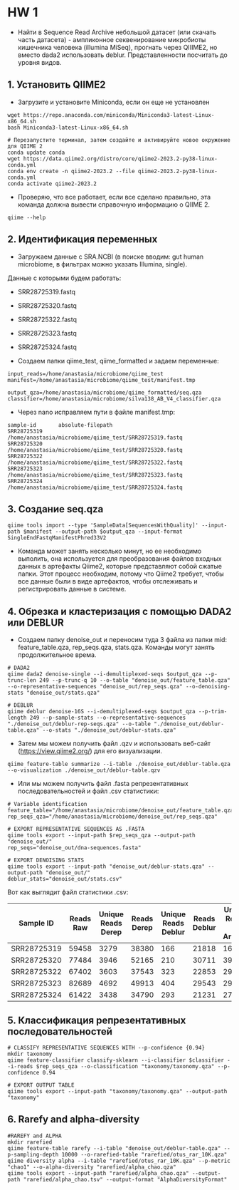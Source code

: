 # HW 1
- Найти в Sequence Read Archive небольшой датасет (или скачать часть датасета) - ампликонное секвенирование микробиоты кишечника человека (illumina MiSeq), прогнать через QIIIME2, но вместо dada2 использовать deblur. Представленности посчитать до уровня видов.

## 1. Установить QIIME2
- Загрузите и установите Miniconda, если он еще не установлен
```
wget https://repo.anaconda.com/miniconda/Miniconda3-latest-Linux-x86_64.sh
bash Miniconda3-latest-Linux-x86_64.sh
```
```
# Перезапустите терминал, затем создайте и активируйте новое окружение для QIIME 2
conda update conda
wget https://data.qiime2.org/distro/core/qiime2-2023.2-py38-linux-conda.yml
conda env create -n qiime2-2023.2 --file qiime2-2023.2-py38-linux-conda.yml
conda activate qiime2-2023.2
```
- Проверяю, что все работает, если все сделано правильно, эта команда должна вывести справочную информацию о QIIME 2.
```
qiime --help
```
## 2. Идентификация переменных
- Загружаем данные с SRA.NCBI (в поиске вводим: gut human microbiome, в фильтрах можно указать Illumina, single).

Данные с которыми будем работать:
- SRR28725319.fastq
- SRR28725320.fastq
- SRR28725322.fastq
- SRR28725323.fastq
- SRR28725324.fastq

- Создаем папки qiime_test, qiime_formatted и задаем переменные:
```
input_reads=/home/anastasia/microbiome/qiime_test
manifest=/home/anastasia/microbiome/qiime_test/manifest.tmp

output_qza=/home/anastasia/microbiome/qiime_formatted/seq.qza
classifier=/home/anastasia/microbiome/silva138_AB_V4_classifier.qza
```

- Через nano исправляем пути в файле manifest.tmp:
```
sample-id       absolute-filepath
SRR28725319     /home/anastasia/microbiome/qiime_test/SRR28725319.fastq
SRR28725320     /home/anastasia/microbiome/qiime_test/SRR28725320.fastq
SRR28725322     /home/anastasia/microbiome/qiime_test/SRR28725322.fastq
SRR28725323     /home/anastasia/microbiome/qiime_test/SRR28725323.fastq
SRR28725324     /home/anastasia/microbiome/qiime_test/SRR28725324.fastq
```
## 3. Создание seq.qza
```
qiime tools import --type 'SampleData[SequencesWithQuality]' --input-path $manifest --output-path $output_qza --input-format SingleEndFastqManifestPhred33V2
```
- Команда может занять несколько минут, но ее необходимо выполить, она используется для преобразования файлов входных данных в артефакты Qiime2, которые представляют собой сжатые папки. Этот процесс необходим, потому что Qiime2 требует, чтобы все данные были в виде артефактов, чтобы отслеживать и регистрировать данные в системе.
  
## 4. Обрезка и кластеризация с помощью DADA2 или DEBLUR
- Создаем папку denoise_out и переносим туда 3 файла из папки mid: feature_table.qza, rep_seqs.qza, stats.qza. Команды могут занять продолжительное врема.
```
# DADA2
qiime dada2 denoise-single --i-demultiplexed-seqs $output_qza --p-trunc-len 249 --p-trunc-q 10 --o-table "denoise_out/feature_table.qza" --o-representative-sequences "denoise_out/rep_seqs.qza" --o-denoising-stats "denoise_out/stats.qza"
```
```
# DEBLUR
qiime deblur denoise-16S --i-demultiplexed-seqs $output_qza --p-trim-length 249 --p-sample-stats --o-representative-sequences "./denoise_out/deblur-rep-seqs.qza" --o-table "./denoise_out/deblur-table.qza" --o-stats "./denoise_out/deblur-stats.qza"
```
- Затем мы можем получить файл .qzv и использовать веб-сайт (https://view.qiime2.org/) для его визуализации.
```
qiime feature-table summarize --i-table ./denoise_out/deblur-table.qza --o-visualization ./denoise_out/deblur-table.qzv
```
- Или мы можем получить файл .fasta репрезентативных последовательностей и файл .csv статистики:
```
# Variable identification
feature_table="/home/anastasia/microbiome/denoise_out/feature_table.qza"
rep_seqs_qza="/home/anastasia/microbiome/denoise_out/rep_seqs.qza"

# EXPORT REPRESENTATIVE SEQUENCES AS .FASTA
qiime tools export --input-path $rep_seqs_qza --output-path "denoise_out/"
rep_seqs="denoise_out/dna-sequences.fasta"

# EXPORT DENOISING STATS
qiime tools export --input-path "denoise_out/deblur-stats.qza" --output-path "denoise_out/"
deblur_stats="denoise_out/stats.csv"
```
Вот как выглядит файл статистики .csv:

| Sample ID	| Reads Raw	| Unique Reads Derep | Reads Derep |	Unique Reads Deblur |	Reads Deblur |	Unique Reads Hit Artifact |	Reads Hit Artifact	| Unique Reads Chimeric |	Reads Chimeric |	Unique Reads Hit Reference |	Reads Hit Reference |	Unique Reads Missed Reference |	Reads Missed Reference |
| -------- | ------- |-------- | ------- |-------- | ------- |-------- | ------- |-------- | ------- |-------- | ------- |-------- | ------- |
| SRR28725319 | 59458 | 3279 | 38380 | 166 | 21818 | 16 | 32 | 62 | 137 | 49 | 21552 | 0 | 0 |
| SRR28725320 | 77484 | 3946 | 52165 | 210 | 30711 | 39 | 80 | 71 | 217 | 60 | 30326 | 0 | 0 |
| SRR28725322 | 67402 | 3603 | 37543 | 323 | 22853 | 29 | 59 | 69 | 123 | 156 | 22511 | 0 | 0 |
| SRR28725323 | 82689 | 4692 | 49913 | 404 | 29543 | 29 | 58 | 105 | 196 | 147 | 29047 | 0 | 0 |
| SRR28725324 | 61422 | 3438 | 34790 | 293 | 21231 | 27 | 54 | 55 | 96 | 39 | 20950 | 0 | 0 |

## 5. Классификация репрезентативных последовательностей
```
# CLASSIFY REPRESENTATIVE SEQUENCES WITH --p-confidence {0.94}
mkdir taxonomy
qiime feature-classifier classify-sklearn --i-classifier $classifier --i-reads $rep_seqs_qza --o-classification "taxonomy/taxonomy.qza" --p-confidence 0.94
```
```
# EXPORT OUTPUT TABLE
qiime tools export --input-path "taxonomy/taxonomy.qza" --output-path "taxonomy"
```
## 6. Rarefy and alpha-diversity
```
#RAREFY and ALPHA
mkdir rarefied
qiime feature-table rarefy --i-table "denoise_out/deblur-table.qza" --p-sampling-depth 10000 --o-rarefied-table "rarefied/otus_rar_10K.qza"
qiime diversity alpha --i-table "rarefied/otus_rar_10K.qza" --p-metric "chao1" --o-alpha-diversity "rarefied/alpha_chao.qza"
qiime tools export --input-path "rarefied/alpha_chao.qza" --output-path "rarefied/alpha_chao.tsv" --output-format "AlphaDiversityFormat"
```

